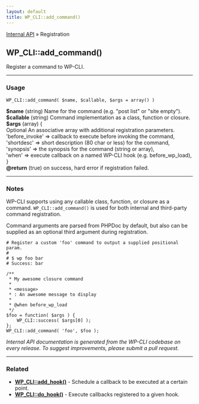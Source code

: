 ```yaml
---
layout: default
title: WP_CLI::add_command()
---
```


<a href="/docs/internal-api/">Internal API</a> &raquo; Registration

## WP_CLI::add_command()

Register a command to WP-CLI.

***

### Usage

    WP_CLI::add_command( $name, $callable, $args = array() )

<div>
<strong>$name</strong> (string) Name for the command (e.g. "post list" or "site empty").<br />
<strong>$callable</strong> (string) Command implementation as a class, function or closure.<br />
<strong>$args</strong> (array) {<br />     Optional An associative array with additional registration parameters.<br />     'before_invoke' => callback to execute before invoking the command,<br />     'shortdesc' => short description (80 char or less) for the command,<br />     'synopsis' => the synopsis for the command (string or array),<br />     'when' => execute callback on a named WP-CLI hook (e.g. before_wp_load),<br />}<br />
<strong>@return</strong> (true) on success, hard error if registration failed.<br /></p>
</div>


***

### Notes

WP-CLI supports using any callable class, function, or closure as a
command. `WP_CLI::add_command()` is used for both internal and
third-party command registration.

Command arguments are parsed from PHPDoc by default, but also can be
supplied as an optional third argument during registration.


    # Register a custom 'foo' command to output a supplied positional param.
    #
    # $ wp foo bar
    # Success: bar
    
    /**
     * My awesome closure command
     *
     * <message>
     * : An awesome message to display
     *
     * @when before_wp_load
     */
    $foo = function( $args ) {
        WP_CLI::success( $args[0] );
    };
    WP_CLI::add_command( 'foo', $foo );
    


*Internal API documentation is generated from the WP-CLI codebase on every release. To suggest improvements, please submit a pull request.*


***

### Related

<ul>



<li><strong><a href="/docs/internal-api/wp-cli-add-hook/">WP_CLI::add_hook()</a></strong> - Schedule a callback to be executed at a certain point.</li>


<li><strong><a href="/docs/internal-api/wp-cli-do-hook/">WP_CLI::do_hook()</a></strong> - Execute callbacks registered to a given hook.</li>



</ul>


